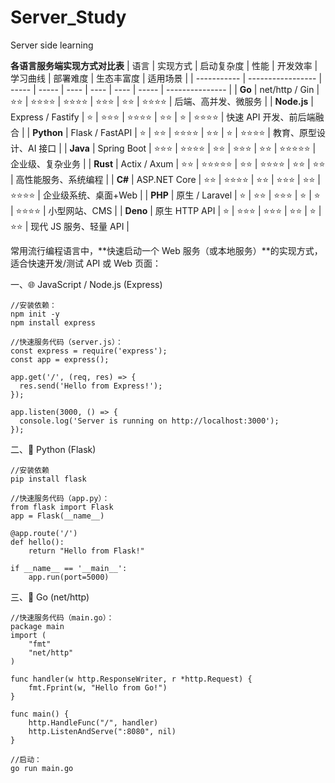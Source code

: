 # Server_Study
Server side learning

**各语言服务端实现方式对比表**
| 语言          | 实现方式              | 启动复杂度 | 性能    | 开发效率 | 学习曲线 | 部署难度 | 生态丰富度 | 适用场景            |
| ----------- | ----------------- | ----- | ----- | ---- | ---- | ---- | ----- | --------------- |
| **Go**      | net/http / Gin    | ⭐⭐    | ⭐⭐⭐⭐  | ⭐⭐⭐⭐ | ⭐⭐⭐  | ⭐⭐   | ⭐⭐⭐⭐  | 后端、高并发、微服务      |
| **Node.js** | Express / Fastify | ⭐     | ⭐⭐⭐   | ⭐⭐⭐⭐ | ⭐⭐   | ⭐    | ⭐⭐⭐⭐  | 快速 API 开发、前后端融合 |
| **Python**  | Flask / FastAPI   | ⭐     | ⭐⭐    | ⭐⭐⭐⭐ | ⭐⭐   | ⭐    | ⭐⭐⭐⭐  | 教育、原型设计、AI 接口   |
| **Java**    | Spring Boot       | ⭐⭐⭐   | ⭐⭐⭐⭐  | ⭐⭐   | ⭐⭐⭐  | ⭐⭐   | ⭐⭐⭐⭐⭐ | 企业级、复杂业务        |
| **Rust**    | Actix / Axum      | ⭐⭐    | ⭐⭐⭐⭐⭐ | ⭐⭐   | ⭐⭐⭐⭐ | ⭐⭐   | ⭐⭐    | 高性能服务、系统编程      |
| **C#**      | ASP.NET Core      | ⭐⭐    | ⭐⭐⭐⭐  | ⭐⭐   | ⭐⭐⭐  | ⭐⭐   | ⭐⭐⭐⭐  | 企业级系统、桌面+Web    |
| **PHP**     | 原生 / Laravel      | ⭐     | ⭐⭐    | ⭐⭐⭐  | ⭐    | ⭐    | ⭐⭐⭐⭐  | 小型网站、CMS        |
| **Deno**    | 原生 HTTP API       | ⭐     | ⭐⭐⭐   | ⭐⭐⭐  | ⭐⭐   | ⭐    | ⭐⭐    | 现代 JS 服务、轻量 API |


常用流行编程语言中，**快速启动一个 Web 服务（或本地服务）**的实现方式，适合快速开发/测试 API 或 Web 页面：

一、🌐 JavaScript / Node.js (Express)

```
//安装依赖：
npm init -y
npm install express
```
```
//快速服务代码（server.js）：
const express = require('express');
const app = express();

app.get('/', (req, res) => {
  res.send('Hello from Express!');
});

app.listen(3000, () => {
  console.log('Server is running on http://localhost:3000');
});

```

二、🐍 Python (Flask)
```
//安装依赖
pip install flask
```
```
//快速服务代码（app.py）：
from flask import Flask
app = Flask(__name__)

@app.route('/')
def hello():
    return "Hello from Flask!"

if __name__ == '__main__':
    app.run(port=5000)

```

三、🧵  Go (net/http)
```
//快速服务代码（main.go）：
package main
import (
    "fmt"
    "net/http"
)

func handler(w http.ResponseWriter, r *http.Request) {
    fmt.Fprint(w, "Hello from Go!")
}

func main() {
    http.HandleFunc("/", handler)
    http.ListenAndServe(":8080", nil)
}

```
```
//启动：
go run main.go
```




